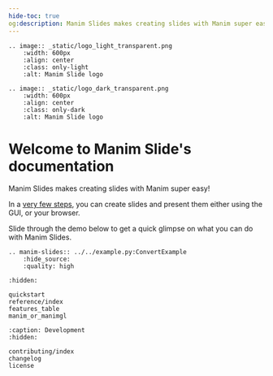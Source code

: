 ```yaml
---
hide-toc: true
og:description: Manim Slides makes creating slides with Manim super easy!
---
```


```{eval-rst}
.. image:: _static/logo_light_transparent.png
    :width: 600px
    :align: center
    :class: only-light
    :alt: Manim Slide logo
```

```{eval-rst}
.. image:: _static/logo_dark_transparent.png
    :width: 600px
    :align: center
    :class: only-dark
    :alt: Manim Slide logo
```

# Welcome to Manim Slide's documentation

Manim Slides makes creating slides with Manim super easy!

In a [very few steps](./quickstart),
you can create slides and present them either using the GUI, or your browser.


Slide through the demo below to get a quick glimpse on what you can do with
Manim Slides.

```{eval-rst}
.. manim-slides:: ../../example.py:ConvertExample
    :hide_source:
    :quality: high
```

```{toctree}
:hidden:

quickstart
reference/index
features_table
manim_or_manimgl
```

```{toctree}
:caption: Development
:hidden:

contributing/index
changelog
license
```
